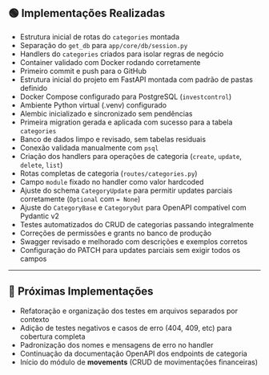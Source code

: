 ## 🟢 Implementações Realizadas

- Estrutura inicial de rotas do `categories` montada  
- Separação do `get_db` para `app/core/db/session.py`  
- Handlers do `categories` criados para isolar regras de negócio  
- Container validado com Docker rodando corretamente  
- Primeiro commit e push para o GitHub  
- Estrutura inicial do projeto em FastAPI montada com padrão de pastas definido  
- Docker Compose configurado para PostgreSQL (`investcontrol`)  
- Ambiente Python virtual (.venv) configurado  
- Alembic inicializado e sincronizado sem pendências  
- Primeira migration gerada e aplicada com sucesso para a tabela `categories`  
- Banco de dados limpo e revisado, sem tabelas residuais  
- Conexão validada manualmente com `psql`  
- Criação dos handlers para operações de categoria (`create`, `update`, `delete`, `list`)  
- Rotas completas de categoria (`routes/categories.py`)  
- Campo `module` fixado no handler como valor hardcoded  
- Ajuste do schema `CategoryUpdate` para permitir updates parciais corretamente (`Optional` com `= None`)  
- Ajuste do `CategoryBase` e `CategoryOut` para OpenAPI compatível com Pydantic v2  
- Testes automatizados do CRUD de categorias passando integralmente  
- Correções de permissões e grants no banco de produção  
- Swagger revisado e melhorado com descrições e exemplos corretos  
- Configuração do PATCH para updates parciais sem exigir todos os campos  

---

## 🔮 Próximas Implementações

- Refatoração e organização dos testes em arquivos separados por contexto  
- Adição de testes negativos e casos de erro (404, 409, etc) para cobertura completa  
- Padronização dos nomes e mensagens de erro no handler  
- Continuação da documentação OpenAPI dos endpoints de categoria  
- Início do módulo de **movements** (CRUD de movimentações financeiras)
